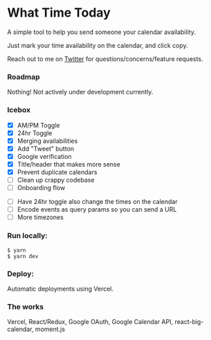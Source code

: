 # What Time Today

A simple tool to help you send someone your calendar availability.

Just mark your time availability on the calendar, and click copy.

Reach out to me on [Twitter](https://twitter.com/jonathanmcai) for questions/concerns/feature requests.

### Roadmap
Nothing! Not actively under development currently.

### Icebox
- [x] AM/PM Toggle
- [x] 24hr Toggle
- [x] Merging availabilities
- [x] Add "Tweet" button
- [x] Google verification
- [x] Title/header that makes more sense
- [x] Prevent duplicate calendars
- [ ] Clean up crappy codebase
- [ ] Onboarding flow
<!-- - [ ] Add different availability types: Free, OOO, Busy, Busy (but could reschedule for right reason) -->
- [ ] Have 24hr toggle also change the times on the calendar
- [ ] Encode events as query params so you can send a URL
- [ ] More timezones

### Run locally:
```
$ yarn
$ yarn dev
```

### Deploy:
Automatic deployments using Vercel.

### The works
Vercel, React/Redux, Google OAuth, Google Calendar API, react-big-calendar, moment.js
